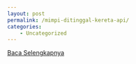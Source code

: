 ```yaml
---
layout: post
permalink: /mimpi-ditinggal-kereta-api/
categories:
    - Uncategorized
---
```


[Baca Selengkapnya](/10)